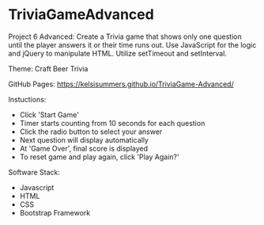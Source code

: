 # TriviaGameAdvanced

Project 6 Advanced: Create a Trivia game that shows only one question until the player answers it or their time runs out. Use JavaScript for the logic and jQuery to manipulate HTML. Utilize setTimeout and setInterval.

Theme: Craft Beer Trivia

GitHub Pages: https://kelsisummers.github.io/TriviaGame-Advanced/

Instuctions:
  - Click 'Start Game'
  - Timer starts counting from 10 seconds for each question
  - Click the radio button to select your answer
  - Next question will display automatically
  - At 'Game Over', final score is displayed
  - To reset game and play again, click 'Play Again?'
  
Software Stack:
  - Javascript
  - HTML
  - CSS
  - Bootstrap Framework
